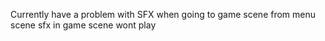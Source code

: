 Currently have a problem with SFX when going to game scene from menu scene sfx in game scene wont play
